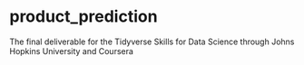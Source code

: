 # product_prediction
The final deliverable for the Tidyverse Skills for Data Science through Johns Hopkins University and Coursera
